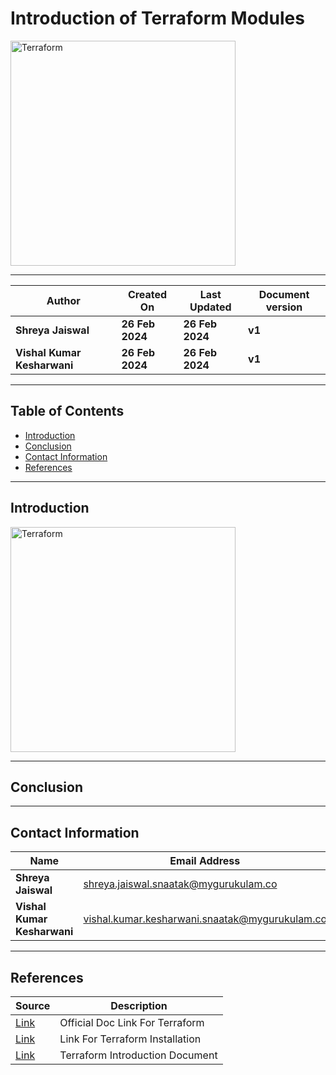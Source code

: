 
# Introduction of Terraform Modules

<img width="360" length="100" alt="Terraform" src="https://github.com/CodeOps-Hub/Documentation/assets/156056413/22b61f1f-9c7f-4de5-98a6-05e73c10eb0a">

***

| **Author** | **Created On** | **Last Updated** | **Document version** |
| ---------- | -------------- | ---------------- | -------------------- |
| **Shreya Jaiswal** | **26 Feb 2024** | **26 Feb 2024** | **v1** |
| **Vishal Kumar Kesharwani** | **26 Feb 2024** | **26 Feb 2024** | **v1** |

***

## Table of Contents

* [Introduction](#Introduction) 
* [Conclusion](#Conclusion) 
* [Contact Information](#Contact-Information) 
* [References](#References)

 ***

 ## Introduction

<img width="360" length="100" alt="Terraform" src="">


 ***

 ## Conclusion



 ***

 ## Contact Information

 | **Name** | **Email Address** |
 | -------- | ----------------- |
 | **Shreya Jaiswal** | shreya.jaiswal.snaatak@mygurukulam.co |
 | **Vishal Kumar Kesharwani** | vishal.kumar.kesharwani.snaatak@mygurukulam.co |

 ***
 
 ## References

 | **Source** | **Description** |
 | ---------- | --------------- |
 | [Link](https://developer.hashicorp.com/terraform/intro) | Official Doc Link For Terraform |
 | [Link](https://developer.hashicorp.com/terraform/install) | Link For Terraform Installation |
 | [Link](https://github.com/CodeOps-Hub/Documentation/blob/main/Application_CI/Implementation/GenericDoc/Terraform/terraform.md) | Terraform Introduction Document |

